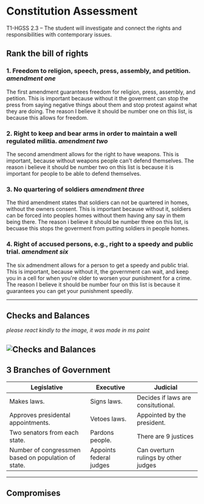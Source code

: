 # Constitution Assessment
T1-HGSS 2.3 – The student will investigate and connect the rights and responsibilities with contemporary issues.

## Rank the bill of rights
### 1. Freedom to religion, speech, press, assembly, and petition.​ *amendment one*
The first amendment guarantees freedom for religion, press, assembly, and petition. This is important because without it the goverment can stop the press from saying negative things about them and stop protest against what they are doing. The reason I believe it should be number one on this list, is because this allows for freedom.

### 2. Right to keep and bear arms in order to maintain a well regulated militia.​ *amendment two*
The second amendment allows for the right to have weapons. This is important, because without weapons people can't defend themselves. The reason i believe it should be number two on this list is because it is important for people to be able to defend themselves.

### 3. No quartering of soldiers​ *amendment three*
The third amendment states that soldiers can not be quartered in homes, without the owners consent. This is important because without it, soldiers can be forced into peoples homes without them having any say in them being there. The reason i believe it should be number three on this list, is becuase this stops the goverment from putting soldiers in people homes.

### 4. Right of accused persons, e.g., right to a speedy and public trial. *amendment six*
The six admendment allows for a person to get a speedy and public trial. This is important, because without it, the government can wait, and keep you in a cell for when you're older to worsen your punishment for a crime. The reason I believe it should be number four on this list is because it guarantees you can get your punishment speedily.

---

## Checks and Balances
*please react kindly to the image, it was made in ms paint*

![Checks and Balances](../images/Untitled.png?raw=true)
---

## 3 Branches of Government

|Legislative | Executive | Judicial
| --- | ---| ---|
| Makes laws. | Signs laws. | Decides if laws are consitutional. |
| Approves presidental appointments. | Vetoes laws. | Appointed by the president. |
| Two senators from each state. | Pardons people. | There are 9 justices |
| Number of congressmen based on population of state. | Appoints federal judges | Can overturn rulings by other judges |
---

## Compromises




